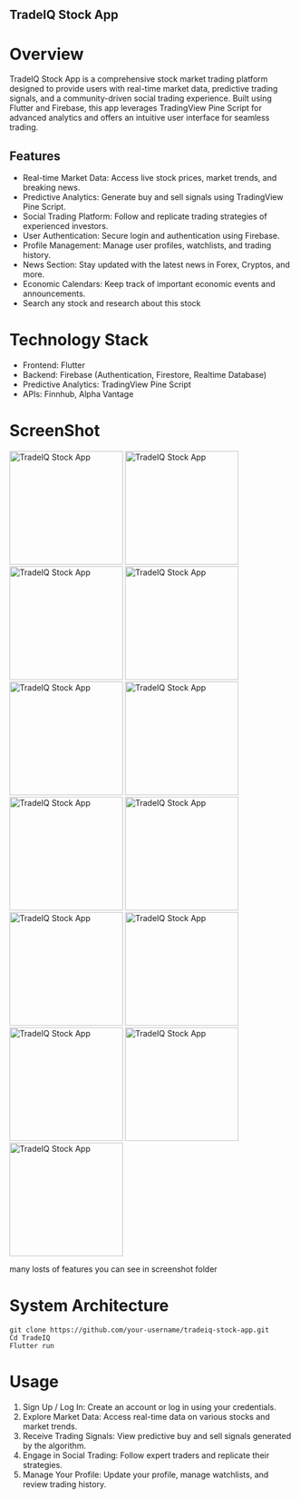 ## TradeIQ Stock App
# Overview

TradeIQ Stock App is a comprehensive stock market trading platform designed to provide users with real-time market data, predictive trading signals, and a community-driven social trading experience. Built using Flutter and Firebase, this app leverages TradingView Pine Script for advanced analytics and offers an intuitive user interface for seamless trading.

## Features


- Real-time Market Data: Access live stock prices, market trends, and breaking news.
- Predictive Analytics: Generate buy and sell signals using TradingView Pine Script.
- Social Trading Platform: Follow and replicate trading strategies of experienced investors.
- User Authentication: Secure login and authentication using Firebase.
- Profile Management: Manage user profiles, watchlists, and trading history.
- News Section: Stay updated with the latest news in Forex, Cryptos, and more.
- Economic Calendars: Keep track of important economic events and announcements.
- Search any stock and research about this stock

# Technology Stack

- Frontend: Flutter
- Backend: Firebase (Authentication, Firestore, Realtime Database)
- Predictive Analytics: TradingView Pine Script
- APIs: Finnhub, Alpha Vantage

# ScreenShot

<img src="ScreenShot/Img1.jpg" alt="TradeIQ Stock App" width="200"> <img src="ScreenShot/Img2.jpg" alt="TradeIQ Stock App" width="200">
<img src="ScreenShot/Img3.jpg" alt="TradeIQ Stock App" width="200"> <img src="ScreenShot/Img4.jpg" alt="TradeIQ Stock App" width="200">
<img src="ScreenShot/Img5.jpg" alt="TradeIQ Stock App" width="200"> <img src="ScreenShot/Img5.jpg" alt="TradeIQ Stock App" width="200">
<img src="ScreenShot/Img6.png" alt="TradeIQ Stock App" width="200"> <img src="ScreenShot/Img7.jpg" alt="TradeIQ Stock App" width="200"> 
<img src="ScreenShot/Img7.jpg" alt="TradeIQ Stock App" width="200"> 
<img src="ScreenShot/Img8.jpg" alt="TradeIQ Stock App" width="200"> <img src="ScreenShot/Img9.jpg" alt="TradeIQ Stock App" width="200"> 
<img src="ScreenShot/Img10.png" alt="TradeIQ Stock App" width="200"> <img src="ScreenShot/Img11.jpg" alt="TradeIQ Stock App" width="200"> 


many losts of features you can see in screenshot folder 

# System Architecture
```
git clone https://github.com/your-username/tradeiq-stock-app.git
Cd TradeIQ
Flutter run

```

# Usage

1. Sign Up / Log In: Create an account or log in using your credentials.
2. Explore Market Data: Access real-time data on various stocks and market trends.
3. Receive Trading Signals: View predictive buy and sell signals generated by the algorithm.
4. Engage in Social Trading: Follow expert traders and replicate their strategies.
5. Manage Your Profile: Update your profile, manage watchlists, and review trading history.
